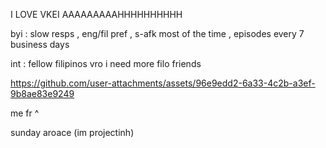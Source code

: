 I LOVE VKEI AAAAAAAAAHHHHHHHHHH


byi : slow resps , eng/fil pref , s-afk most of the time , episodes every 7 business days

int : fellow filipinos vro i need more filo friends




https://github.com/user-attachments/assets/96e9edd2-6a33-4c2b-a3ef-9b8ae83e9249


me fr ^


sunday aroace (im projectinh)
